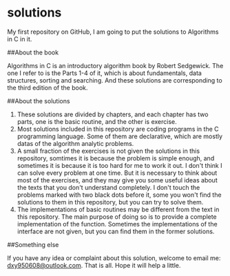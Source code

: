 # solutions

My first repository on GitHub, I am going to put the solutions to Algorithms in C in it.

##About the book

Algorithms in C is an introductory algorithm book by Robert Sedgewick. The one I refer to is the Parts 1-4 of it, which is about fundamentals, data structures, sorting and searching. And these solutions are corresponding to the third edition of the book.

##About the solutions

1. These solutions are divided by chapters, and each chapter has two parts, one is the basic routine, and the other is exercise.
2. Most solutions included in this repository are coding programs in the C programming language. Some of them are declarative, which are mostly datas of the algorithm analytic problems.
3. A small fraction of the exercises is not given the solutions in this repository, somtimes it is because the problem is simple enough, and sometimes it is because it is too hard for me to work it out. I don't think I can solve every problem at one time. But it is necessary to think about most of the exercises, and they may give you some useful ideas about the texts that you don't understand completely. I don't touch the problems marked with two black dots before it, some you won't find the solutions to them in this repository, but you can try to solve them.
4. The implementations of basic routines may be different from the text in this repository. The main purpose of doing so is to provide a complete implementation of the function. Sometimes the implementations of the interface are not given, but you can find them in the former solutions.

##Something else

If you have any idea or complaint about this solution, welcome to email me: dxy950608@outlook.com. That is all. Hope it will help a little.

